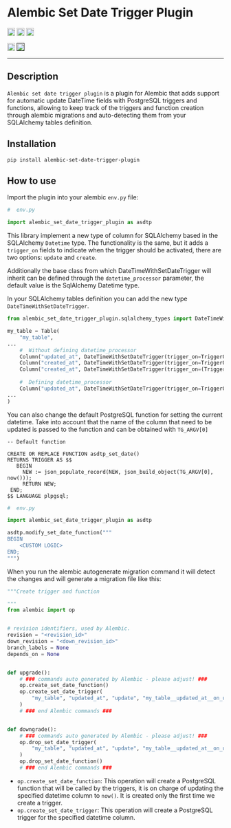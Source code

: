 # Alembic Set Date Trigger Plugin

<p>
    <a href="https://github.com/samarcan/alembic-set-date-trigger-plugin/blob/main/LICENSE"><img src="https://img.shields.io/pypi/l/markdown-subtemplate.svg" alt="License" height="18"></a>
    <a href="https://badge.fury.io/py/alembic-set-date-trigger-plugin"><img src="https://badge.fury.io/py/alembic-set-date-trigger-plugin.svg" alt="PyPI version" height="18"></a>
    <a href="https://github.com/psf/black">
        <img src="https://img.shields.io/badge/code%20style-black-000000.svg" alt="Codestyle Black" height="18">
    </a>
</p>
<p>
    <a href="https://www.python.org/downloads/"><img src="https://img.shields.io/badge/python-3.6+-blue.svg" alt="Python version" height="18"></a>
    <a href=""><img src="https://img.shields.io/badge/postgresql-11+-blue.svg" alt="PostgreSQL version" height="18"></a>
</p>

---

## Description

`Alembic set date trigger plugin` is a plugin for Alembic that adds support for automatic update DateTime fields with
PostgreSQL triggers and functions, allowing to keep track of the triggers and function creation through alembic
migrations and auto-detecting them from your SQLAlchemy tables definition.

## Installation

```shell
pip install alembic-set-date-trigger-plugin
```

## How to use

Import the plugin into your alembic `env.py` file:

```python
#  env.py

import alembic_set_date_trigger_plugin as asdtp
```

This library implement a new type of column for SQLAlchemy based in the SQLAlchemy `Datetime` type. The functionality is
the same, but it adds a `trigger_on` fields to indicate when the trigger should be activated, there are two options:
`update` and `create`.

Additionally the base class from which DateTimeWithSetDateTrigger will inherit can be defined through the
`datetime_processor` parameter, the default value is the SqlAlchemy Datetime type.

In your SQLAlchemy tables definition you can add the new type `DateTimeWithSetDateTrigger`.

```python
from alembic_set_date_trigger_plugin.sqlalchemy_types import DateTimeWithSetDateTrigger, TriggerOnEnum

my_table = Table(
    "my_table",
...
    #  Without defining datetime_processor
    Column("updated_at", DateTimeWithSetDateTrigger(trigger_on=TriggerOnEnum.update)),
    Column("created_at", DateTimeWithSetDateTrigger(trigger_on=TriggerOnEnum.insert)),
    Column("created_at", DateTimeWithSetDateTrigger(trigger_on=(TriggerOnEnum.insert, TriggerOnEnum.update))),
    
    #  Defining datetime_processor
    Column("updated_at", DateTimeWithSetDateTrigger(trigger_on=TriggerOnEnum.update, datetime_processor=ArrowType)),
...
)
```

You can also change the default PostgreSQL function for setting the current datetime. Take into account that the name 
of the column that need to be updated is passed to the function and can be obtained with `TG_ARGV[0]`

```postgresql
-- Default function

CREATE OR REPLACE FUNCTION asdtp_set_date()
RETURNS TRIGGER AS $$
   BEGIN
     NEW := json_populate_record(NEW, json_build_object(TG_ARGV[0], now()));
     RETURN NEW;
 END;
$$ LANGUAGE plpgsql;
```

```python
#  env.py

import alembic_set_date_trigger_plugin as asdtp

asdtp.modify_set_date_function("""
BEGIN
    <CUSTOM LOGIC>
END;
""")
```

When you run the alembic autogenerate migration command it will detect the changes and will generate a migration file
like this:

```python
"""Create trigger and function

"""
from alembic import op


# revision identifiers, used by Alembic.
revision = "<revision_id>"
down_revision = "<down_revision_id>"
branch_labels = None
depends_on = None


def upgrade():
    # ### commands auto generated by Alembic - please adjust! ###
    op.create_set_date_function()
    op.create_set_date_trigger(
        "my_table", "updated_at", "update", "my_table__updated_at__on_update__set_date_trigger"
    )
    # ### end Alembic commands ###


def downgrade():
    # ### commands auto generated by Alembic - please adjust! ###
    op.drop_set_date_trigger(
        "my_table", "updated_at", "update", "my_table__updated_at__on_update__set_date_trigger"
    )
    op.drop_set_date_function()
    # ### end Alembic commands ###
```

* `op.create_set_date_function`: This operation will create a PostgreSQL function that will be called by the triggers,
   it is on charge of updating the specified datetime column to `now()`. It is created only the first time we create a
   trigger.
* `op.create_set_date_trigger`: This operation will create a PostgreSQL trigger for the specified datetime column.
